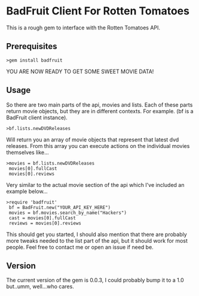 BadFruit Client For Rotten Tomatoes
===================================

This is a rough gem to interface with the Rotten Tomatoes API.

Prerequisites
-------------

	>gem install badfruit

YOU ARE NOW READY TO GET SOME SWEET MOVIE DATA!

Usage
-----

So there are two main parts of the api, movies and lists. Each of these parts return movie objects, but they are in different contexts. For example. (bf is a BadFruit client instance).

	>bf.lists.newDVDReleases

Will return you an array of movie objects that represent that latest dvd releases. From this array you can execute actions on the individual movies themselves like...

	>movies = bf.lists.newDVDReleases
	 movies[0].fullCast 
	 movies[0].reviews

Very similar to the actual movie section of the api which I've included an example below...

	>require 'badfruit'
	 bf = BadFruit.new("YOUR_API_KEY_HERE")
	 movies = bf.movies.search_by_name("Hackers")
	 cast = movies[0].fullCast
	 reviews = movies[0].reviews

This should get you started, I should also mention that there are probably more tweaks needed to the list part of the api, but it should work for most people. Feel free to contact me or open an issue if need be.

Version
--------
 The current version of the gem is 0.0.3, I could probably bump it to a 1.0 but..umm, well...who cares.